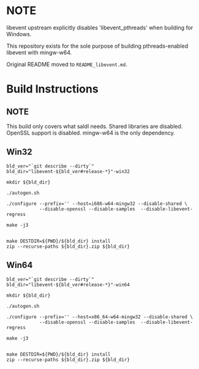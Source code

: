 # NOTE

libevent upstream explicitly disables 'libevent_pthreads' when building
for Windows.

This repository exists for the sole purpose of building pthreads-enabled
libevent with mingw-w64.

Original README moved to `README_libevent.md`.

# Build Instructions

## NOTE

This build only covers what saldl needs. Shared libraries are disabled.
OpenSSL support is disabled. mingw-w64 is the only dependency.

## Win32

    bld_ver="`git describe --dirty`"
    bld_dir="libevent-${bld_ver#release-*}"-win32

    mkdir ${bld_dir}

    ./autogen.sh

    ./configure --prefix='' --host=i686-w64-mingw32 --disable-shared \
                --disable-openssl --disable-samples  --disable-libevent-regress

    make -j3


    make DESTDIR=${PWD}/${bld_dir} install
    zip --recurse-paths ${bld_dir}.zip ${bld_dir}


## Win64

    bld_ver="`git describe --dirty`"
    bld_dir="libevent-${bld_ver#release-*}"-win64

    mkdir ${bld_dir}

    ./autogen.sh

    ./configure --prefix='' --host=x86_64-w64-mingw32 --disable-shared \
                --disable-openssl --disable-samples  --disable-libevent-regress

    make -j3


    make DESTDIR=${PWD}/${bld_dir} install
    zip --recurse-paths ${bld_dir}.zip ${bld_dir}
